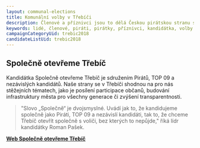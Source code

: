 ```yaml
---
layout: communal-elections
title: Komunální volby v Třebíči
description: Členové a příznivci jsou to dělá Českou pirátskou stranu silnou. Seznamte se Piráty na Vysočině.
keywords: lidé, členové, piráti, pirátky, příznivci, kandidátka, volby
campaignCategoryUid: trebic2018
candidateListUid: trebic2018
---
```


## Společně otevřeme Třebíč

Kandidátka Společně otevřeme Třebíč je sdružením Pirátů, TOP 09 a nezávislých kandidátů. Naše strany se v Třebíči shodnou na pro nás stěžejních tématech, jako je posílení participace občanů, budování infrastruktury města pro všechny generace či zvýšení transparentnosti.

> "Slovo „Společně“ je dvojsmyslné. Uvádí jak to, že kandidujeme společně jako Piráti, TOP 09 a nezávislí kandidáti, tak to, že chceme Třebíč otevřít společně s voliči, bez kterých to nepůjde," říká lídr kandidátky Roman Pašek.

**[Web Společně otevřeme Třebíč](http://spolecneotevremetrebic.cz)**

